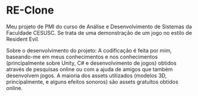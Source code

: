 # RE-Clone
Meu projeto de PMI do curso de Análise e Desenvolvimento de Sistemas da Faculdade CESUSC. Se trata de uma demonstração de um jogo no estilo de Resident Evil.

Sobre o desenvolvimento do projeto:
A codificação é feita por mim, baseando-me em meus conhecimentos e nos conhecimentos (principalmente sobre Unity, C# e desenvolvimento de jogos) obtidos através 
de pesquisas online ou com a ajuda de amigos que também desenvolvem jogos. A maioria dos assets utilizados (modelos 3D, principalmente, e alguns efeitos sonoros) 
são assets gratuítos obtidos online.
